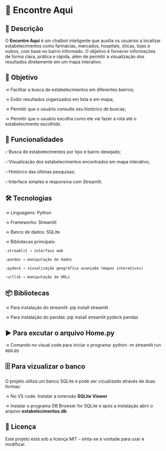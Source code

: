 # 📌 Encontre Aqui


## 📖 Descrição

O **Encontre Aqui** é um chatbot inteligente que auxilia os usuários a localizar estabelecimentos como farmácias, mercados, hospitais, óticas, lojas e outros, com base no bairro informado.
O objetivo é fornecer informações de forma clara, prática e rápida, além de permitir a visualização dos resultados diretamente em um mapa interativo.



## 🎯 Objetivo

-> Facilitar a busca de estabelecimentos em diferentes bairros;

-> Exibir resultados organizados em lista e em mapa;

-> Permitir que o usuário consulte seu histórico de buscas;

-> Permitir que o usuário escolha como ele vai fazer a rota até o estabelecimento escolhido.



## 🚀 Funcionalidades

✅Busca de estabelecimentos por tipo e bairro desejado;

✅Visualização dos estabelecimentos encontrados em mapa interativo;

✅Histórico das últimas pesquisas;

✅Interface simples e responsiva com Streamlit.



## 🛠️ Tecnologias

-> Linguagens: Python

-> Frameworks: Streamlit

-> Banco de dados: SQLite

-> Bibliotecas principais: 

    -streamlit → interface web

    -pandas → manipulação de dados

    -pydeck → visualização geográfica avançada (mapas interativos)

    -urllib → manipulação de URLs



## 📦 Bibliotecas

-> Para instalação do streamlit: pip install streamlit

-> Para instalação do pandas: pip install streamlit pydeck pandas



## ▶️ Para excutar o arquivo Home.py

-> Comando no visual code para iniciar o programa: python -m streamlit run app.py



## 🗄️ Para vizualizar o banco

O projeto utiliza um banco SQLite e pode ser vizualizado através de duas formas:
 
-> No VS code: Instalar a extensão **SQLite Viewer**

-> Instalar o programa DB Browser for SQLite e após a instalação abrir o arquivo **estabelecimentos.db**


## 📜 Licença

Este projeto está sob a licença MIT – sinta-se à vontade para usar e modificar.










